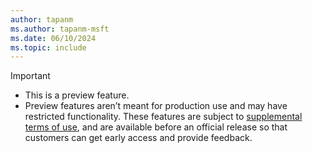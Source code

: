 ```yaml
---
author: tapanm
ms.author: tapanm-msft
ms.date: 06/10/2024
ms.topic: include
---
```


> [!IMPORTANT]
> - This is a preview feature.
> - Preview features aren’t meant for production use and may have restricted functionality. These features are subject to [supplemental terms of use](https://go.microsoft.com/fwlink/?linkid=2216214), and are available before an official release so that customers can get early access and provide feedback.
